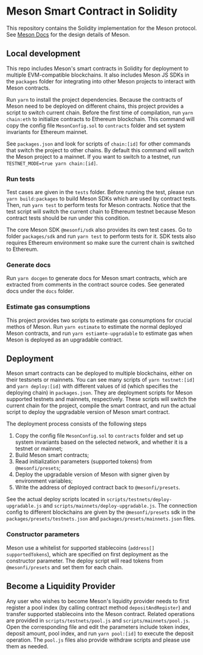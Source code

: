 # Meson Smart Contract in Solidity

This repository contains the Solidity implementation for the Meson protocol.
See [Meson Docs](https://docs.meson.fi/protocol/background) for the design details of Meson.

## Local development

This repo includes Meson's smart contracts in Solidity for deployment to multiple EVM-compatible blockchains. It also includes Meson JS SDKs in the `packages` folder for integrating into other Meson projects to interact with Meson contracts.

Run `yarn` to install the project dependencies. Because the contracts of Meson need to be deployed on different chains, this project provides a script to switch current chain. Before the first time of compilation, run `yarn chain:eth` to initialize contracts to Ethereum blockchain. This command will copy the config file `MesonConfig.sol` to `contracts` folder and set system invariants for Ethereum mainnet.

See `packages.json` and look for scripts of `chain:[id]` for other commands that switch the project to other chains. By default this command will switch the Meson project to a mainnet. If you want to switch to a testnet, run `TESTNET_MODE=true yarn chain:[id]`.

### Run tests

Test cases are given in the `tests` folder. Before running the test, please run `yarn build:packages` to build Meson SDKs which are used by contract tests. Then, run `yarn test` to perform tests for Meson contracts. Notice that the test script will switch the current chain to Ethereum testnet because Meson contract tests should be run under this condition.

The core Meson SDK `@mesonfi/sdk` also provides its own test cases. Go to folder `packages/sdk` and run `yarn test` to perform tests for it. SDK tests also requires Ethereum environment so make sure the current chain is switched to Ethereum.

### Generate docs

Run `yarn docgen` to generate docs for Meson smart contracts, which are extracted from comments in the contract source codes. See generated docs under the `docs` folder.

### Estimate gas consumptions

This project provides two scripts to estimate gas consumptions for crucial methos of Meson. Run `yarn estimate` to estimate the normal deployed Meson contracts, and run `yarn estiamte-upgradable` to estimate gas when Meson is deployed as an upgradable contract.

## Deployment

Meson smart contracts can be deployed to multiple blockchains, either on their testsnets or mainnets. You can see many scripts of `yarn testnet:[id]` and `yarn deploy:[id]` with different values of id (which specifies the deploying chain) in `packages.json`. They are deployment scripts for Meson supported testnets and mainnets, respectively. These scripts will switch the current chain for the project, compile the smart contract, and run the actual script to deploy the upgradable version of Meson smart contract.

The deployment process consists of the following steps

1. Copy the config file `MesonConfig.sol` to `contracts` folder and set up system invariants based on the selected network, and whether it is a testnet or mainnet;
2. Build Meson smart contracts;
3. Read initialization parameters (supported tokens) from `@mesonfi/presets`;
4. Deploy the upgradable version of Meson with signer given by environment variables;
5. Write the address of deployed contract back to `@mesonfi/presets`.

See the actual deploy scripts located in `scripts/testnets/deploy-upgradable.js` and `scripts/mainnets/deploy-upgradable.js`. The connection config to different blockchains are given by the `@mesonfi/presets` sdk in the `packages/presets/testnets.json` and `packages/presets/mainnets.json` files.

### Constructor parameters

Meson use a whitelist for supported stablecoins (`address[] supportedTokens`), which are specified on first deployment as the constructor parameter. The deploy script will read tokens from `@mesonfi/presets` and set them for each chain.

## Become a Liquidity Provider

Any user who wishes to become Meson's liquidity provider needs to first register a pool index (by calling contract method `depositAndRegister`) and transfer supported stablecoins into the Meson contract. Related operations are provided in `scripts/testnets/pool.js` and `scripts/mainnets/pool.js`. Open the corresponding file and edit the parameters include token index, deposit amount, pool index, and run `yarn pool:[id]` to execute the deposit operation. The `pool.js` files also provide withdraw scripts and please use them as needed.
